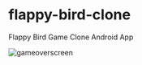 # flappy-bird-clone
Flappy Bird Game Clone Android App

![gameoverscreen](https://user-images.githubusercontent.com/65803563/100196246-a04f2d80-2f1e-11eb-9429-4a5c31172a52.PNG)

